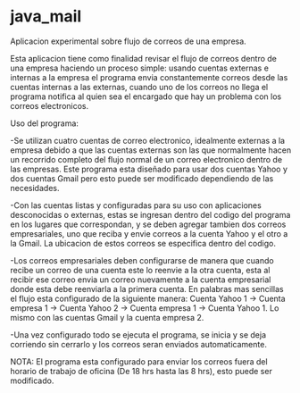 # java_mail
Aplicacion experimental sobre flujo de correos de una empresa.

Esta aplicacion tiene como finalidad revisar el flujo de correos dentro de una empresa haciendo un proceso simple: usando cuentas externas e internas a la empresa el programa envia constantemente correos desde las cuentas internas a las externas, cuando uno de los correos no llega el programa notifica al quien sea el encargado que hay un problema con los correos electronicos.

Uso del programa:

-Se utilizan cuatro cuentas de correo electronico, idealmente externas a la empresa debido a que las cuentas externas son las que normalmente hacen un recorrido completo del flujo normal de un correo electronico dentro de las empresas. Este programa esta diseñado para usar dos cuentas Yahoo y dos cuentas Gmail pero esto puede ser modificado dependiendo de las necesidades.

-Con las cuentas listas y configuradas para su uso con aplicaciones desconocidas o externas, estas se ingresan dentro del codigo del programa en los lugares que correspondan, y se deben agregar tambien dos correos empresariales, uno que reciba y envie correos a la cuenta Yahoo y el otro a la Gmail. La ubicacion de estos correos se especifica dentro del codigo.

-Los correos empresariales deben configurarse de manera que cuando recibe un correo de una cuenta este lo reenvie a la otra cuenta, esta al recibir ese correo envia un correo nuevamente a la cuenta empresarial donde esta debe reenviarla a la primera cuenta. En palabras mas sencillas el flujo esta configurado de la siguiente manera: Cuenta Yahoo 1 -> Cuenta empresa 1 -> Cuenta Yahoo 2 -> Cuenta empresa 1 -> Cuenta Yahoo 1. Lo mismo con las cuentas Gmail y la cuenta empresa 2.

-Una vez configurado todo se ejecuta el programa, se inicia y se deja corriendo sin cerrarlo y los correos seran enviados automaticamente.

NOTA: El programa esta configurado para enviar los correos fuera del horario de trabajo de oficina (De 18 hrs hasta las 8 hrs), esto puede ser modificado.
